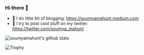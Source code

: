 ### Hi there 👋

- 🔭 I do little bit of blogging: https://soumyamahunt.medium.com
- 🌱 I try to post cool stuff on my twitter: https://twitter.com/soumya_mahunt

![soumyamahunt's github stats](https://github-readme-stats.vercel.app/api?username=soumyamahunt&count_private=true&show_icons=true&hide_border=true)

![Trophy](https://github-profile-trophy.vercel.app/?username=soumyamahunt)

<!--
**soumyamahunt/soumyamahunt** is a ✨ _special_ ✨ repository because its `README.md` (this file) appears on your GitHub profile.

Here are some ideas to get you started:

- 🔭 I’m currently working on ...
- 🌱 I’m currently learning ...
- 👯 I’m looking to collaborate on ...
- 🤔 I’m looking for help with ...
- 💬 Ask me about ...
- 📫 How to reach me: ...
- 😄 Pronouns: ...
- ⚡ Fun fact: ...
-->
